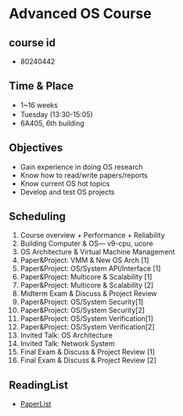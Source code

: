 # Advanced OS Course

## course id
 - 80240442

## Time & Place
 - 1~16 weeks
 - Tuesday (13:30-15:05)　
 - 6A405, 6th building
 
## Objectives
 - Gain experience in doing OS research
 - Know how to read/write papers/reports
 - Know current OS hot topics
 - Develop and test OS projects 

## Scheduling
1.	Course overview + Performance + Reliability
1. Building Computer & OS— v9-cpu, ucore
1. OS Architecture & Virtual Machine Management
1. Paper&Project:  VMM & New OS Arch [1]
1. Paper&Project:  OS/System API/Interface [1]
1. Paper&Project:  Multicore & Scalability [1]
1. Paper&Project:  Multicore & Scalability [2]
1. Midterm Exam & Discuss & Project Review
1. Paper&Project:  OS/System Security[1]
1. Paper&Project:  OS/System Security[2]
1. Paper&Project:  OS/System Verification[1]
1. Paper&Project:  OS/System Verification[2]
1. Invited Talk: OS Architecture
2. Invited Talk: Network System
3. Final Exam & Discuss & Project Review [1]
2. Final Exam & Discuss & Project Review [2]

## ReadingList
- [PaperList](readinglist.md)
